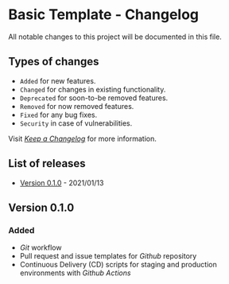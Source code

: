 # Basic Template - Changelog

All notable changes to this project will be documented in this file.

## Types of changes

- `Added` for new features.
- `Changed` for changes in existing functionality.
- `Deprecated` for soon-to-be removed features.
- `Removed` for now removed features.
- `Fixed` for any bug fixes.
- `Security` in case of vulnerabilities.

Visit [*Keep a Changelog*][changelog] for more information.

## List of releases

- [Version 0.1.0](#v0.1.0) - 2021/01/13

## Version 0.1.0 <a name="v0.1.0"></a>

### Added

- *Git* workflow
- Pull request and issue templates for *Github* repository
- Continuous Delivery (CD) scripts for staging and production environments with *Github Actions*

[changelog]: https://keepachangelog.com/en/1.1.0/